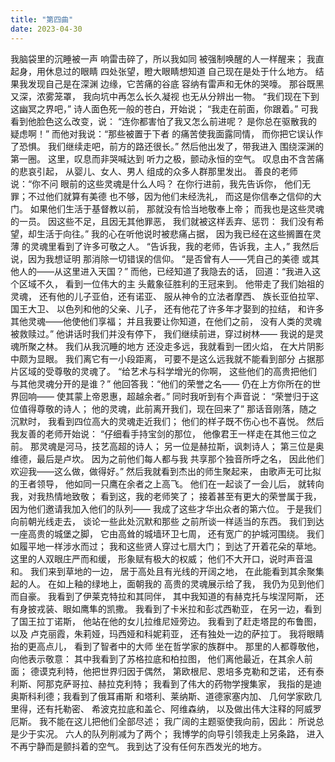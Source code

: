 ```yaml
---
title: "第四曲"
date: 2023-04-30
---
```

我脑袋里的沉睡被一声
响雷击碎了，所以我如同
被强制唤醒的人一样醒来；
我直起身，用休息过的眼睛
四处张望，瞪大眼睛想知道
自己现在是处于什么地方。
结果我发现自己是在深渊
边缘，它苦痛的谷底
容纳有雷声和无休的哭嚎。
那谷既黑又深，浓雾笼罩，
我向坑中再怎么长久凝视
也无从分辨出一物。
“我们现在下到这幽冥之界吧，”
诗人面色死一般的苍白，开始说；
“我走在前面，你跟着。”
可我看到他脸色这么改变，说：
“连你都害怕了我又怎么前进呢？
是你总在驱散我的疑虑啊！”
而他对我说：“那些被置于下者
的痛苦使我面露同情，
而你把它误认作了恐惧。
我们继续走吧，前方的路还很长。”
然后他出发了，带我进入
围绕深渊的第一圈。
这里，叹息而非哭喊达到
听力之极，颤动永恒的空气。
叹息由不含苦痛的悲哀引起，
从婴儿、女人、男人
组成的众多人群那里发出。
善良的老师说：“你不问
眼前的这些灵魂是什么人吗？
在你行进前，我先告诉你，
他们无罪；不过他们就算有美德
也不够，因为他们未经洗礼，
而这是你信奉之信仰的大门。
如果他们生活于基督教以前，
那就没有恰当地敬奉上帝；
而我也是这些灵魂的一员。
因这些不足，且因无其他罪恶，
我们就被这样丢弃、惩罚：
我们没有希望，却生活于向往。”
我的心在听他说时被悲痛占据，
因为我已经在这些搁置在灵薄
的灵魂里看到了许多可敬之人。
“告诉我，我的老师，告诉我，主人，”
我然后说，因为我想证明
那消除一切错误的信仰。
“是否曾有人——凭自己的美德
或其他人的——从这里进入天国？”
而他，已经知道了我隐去的话，
回道：“我进入这个区域不久，
看到一位伟大的主
头戴象征胜利的王冠来到。
他带走了我们始祖的灵魂，
还有他的儿子亚伯，还有诺亚、
服从神令的立法者摩西、
族长亚伯拉罕、国王大卫、
以色列和他的父亲、儿子，
还有他花了许多年才娶到的拉结，
和许多其他灵魂——他使他们享福；
并且我要让你知道，在他们之前，
没有人类的灵魂被救赎过。”
他讲话时我们并没有停下，
我们继续前进，穿过树林——
我说的是灵魂所聚之林。
我们从我沉睡的地方
还没走多远，我就看到一团火焰，
在大片阴影中颇为显眼。
我们离它有一小段距离，
可要不是这么远我就不能看到部分
占据那片区域的受尊敬的灵魂了。
“给艺术与科学增光的你啊，
这些他们的高贵把他们
与其他灵魂分开的是谁？”
他回答我：“他们的荣誉之名——
仍在上方你所在的世界回响——
使其蒙上帝恩惠，超越余者。”
同时我听到有个声音说：
“荣誉归于这位值得尊敬的诗人；
他的灵魂，此前离开我们，现在回来了”
那话音刚落，随之沉默时，
我看到四位高大的灵魂走近我们；
他们的样子既不伤心也不喜悦。
然后我友善的老师开始说：
“仔细看手持宝剑的那位，
他像君王一样走在其他三位之前。
那灵魂是河马，技艺高超的诗人；
另一位是赫拉斯，讽刺诗人；
第三位是奥维德，最后是卢坎。
因为之前他们每人都与我
共享那个独音所呼之名，
因此他们欢迎我——这么做，做得好。”
然后我就看到杰出的师生聚起来，
由歌声无可比拟的王者领导，
他如同一只鹰在余者之上高飞。
他们在一起谈了一会儿后，
就转向我，对我热情地致敬；
看到这，我的老师笑了；
接着甚至有更大的荣誉属于我，
因为他们邀请我加入他们的队列——
我成了这些才华出众者的第六位。
于是我们向前朝光线走去，
谈论一些此处沉默和那些
之前所谈一样适当的东西。
我们到达一座高贵的城堡之脚，
它由高耸的城墙环卫七周，
还有宽广的护城河围绕。
我们如履平地一样涉水而过；
我和这些贤人穿过七扇大门；
到达了开着花朵的草地。
这里的人双眼庄严而和缓，
形象赋有极大的权威；
他们不大开口，说时声音温和。
我们来到草地的一边，
居于高处且有光线的开阔之地，
在此能看到其余聚集起的人。
在如上釉的绿地上，面朝我的
高贵的灵魂展示给了我，
我仍为见到他们而自豪。
我看到了伊莱克特拉和其同伴，
其中我知道的有赫克托与埃涅阿斯，
还有身披戎装、眼如鹰隼的凯撒。
我看到了卡米拉和彭忒西勒亚，
在另一边，看到了国王拉丁诺斯，
他站在他的女儿拉维尼娅旁边。
我看到了赶走塔昆的布鲁图，以及
卢克丽霞，朱莉娅，玛西娅和科妮莉亚，
还有独处一边的萨拉丁。
我将眼睛抬的更高点儿，
看到了智者中的大师
坐在哲学家的族群中。
那里的人都尊敬他，向他表示敬意：
其中我看到了苏格拉底和柏拉图，
他们离他最近，在其余人前面；
德谟克利特，他把世界归因于偶然，
第欧根尼、恩培多克勒和芝诺，
还有泰利斯、阿那克萨哥拉、赫拉克利特；
我看到了伟大的药物学搜集家，
我指的是迪奥斯科利德；我看到了俄耳甫斯
和塔利、莱纳斯、道德家塞内加、
几何学家欧几里得，还有托勒密、
希波克拉底和盖仑、阿维森纳，
以及做出伟大注释的阿威罗厄斯。
我不能在这儿把他们全部尽述；
我广阔的主题驱使我向前，因此：
所说总是少于实况。
六人的队列削减为了两个；
我博学的向导引领我走上另条路，
进入不再宁静而是颤抖着的空气。
我到达了没有任何东西发光的地方。